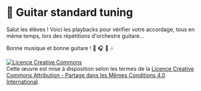# :guitar: Guitar standard tuning

Salut les élèves ! Voici les playbacks pour vérifier votre accordage, tous en même temps, lors des répétitions d'orchestre guitare...

Bonne musique et bonne guitare ! :musical_score: :headphones: :musical_note: :notes:


<a rel="license" href="http://creativecommons.org/licenses/by-sa/4.0/"><img alt="Licence Creative Commons" style="border-width:0" src="https://i.creativecommons.org/l/by-sa/4.0/88x31.png" /></a><br />Cette œuvre est mise à disposition selon les termes de la <a rel="license" href="http://creativecommons.org/licenses/by-sa/4.0/">Licence Creative Commons Attribution -  Partage dans les Mêmes Conditions 4.0 International</a>.
